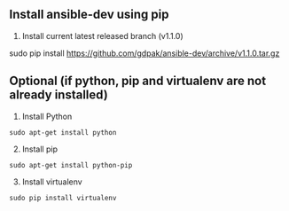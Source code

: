 ## Install ansible-dev using pip

1. Install current latest released branch (v1.1.0)

sudo pip install https://github.com/gdpak/ansible-dev/archive/v1.1.0.tar.gz

## Optional (if python, pip and virtualenv are not already installed)

1. Install Python
```
sudo apt-get install python
```
2. Install pip 
```
sudo apt-get install python-pip
```

3. Install virtualenv
```
sudo pip install virtualenv
```

